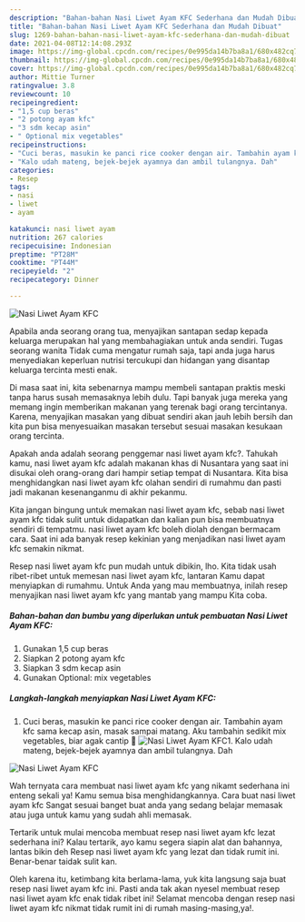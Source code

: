 ```yaml
---
description: "Bahan-bahan Nasi Liwet Ayam KFC Sederhana dan Mudah Dibuat"
title: "Bahan-bahan Nasi Liwet Ayam KFC Sederhana dan Mudah Dibuat"
slug: 1269-bahan-bahan-nasi-liwet-ayam-kfc-sederhana-dan-mudah-dibuat
date: 2021-04-08T12:14:08.293Z
image: https://img-global.cpcdn.com/recipes/0e995da14b7ba8a1/680x482cq70/nasi-liwet-ayam-kfc-foto-resep-utama.jpg
thumbnail: https://img-global.cpcdn.com/recipes/0e995da14b7ba8a1/680x482cq70/nasi-liwet-ayam-kfc-foto-resep-utama.jpg
cover: https://img-global.cpcdn.com/recipes/0e995da14b7ba8a1/680x482cq70/nasi-liwet-ayam-kfc-foto-resep-utama.jpg
author: Mittie Turner
ratingvalue: 3.8
reviewcount: 10
recipeingredient:
- "1,5 cup beras"
- "2 potong ayam kfc"
- "3 sdm kecap asin"
- " Optional mix vegetables"
recipeinstructions:
- "Cuci beras, masukin ke panci rice cooker dengan air. Tambahin ayam kfc sama kecap asin, masak sampai matang. Aku tambahin sedikit mix vegetables, biar agak cantip 🌈"
- "Kalo udah mateng, bejek-bejek ayamnya dan ambil tulangnya. Dah"
categories:
- Resep
tags:
- nasi
- liwet
- ayam

katakunci: nasi liwet ayam 
nutrition: 267 calories
recipecuisine: Indonesian
preptime: "PT28M"
cooktime: "PT44M"
recipeyield: "2"
recipecategory: Dinner

---
```



![Nasi Liwet Ayam KFC](https://img-global.cpcdn.com/recipes/0e995da14b7ba8a1/680x482cq70/nasi-liwet-ayam-kfc-foto-resep-utama.jpg)

Apabila anda seorang orang tua, menyajikan santapan sedap kepada keluarga merupakan hal yang membahagiakan untuk anda sendiri. Tugas seorang  wanita Tidak cuma mengatur rumah saja, tapi anda juga harus menyediakan keperluan nutrisi tercukupi dan hidangan yang disantap keluarga tercinta mesti enak.

Di masa  saat ini, kita sebenarnya mampu membeli santapan praktis meski tanpa harus susah memasaknya lebih dulu. Tapi banyak juga mereka yang memang ingin memberikan makanan yang terenak bagi orang tercintanya. Karena, menyajikan masakan yang dibuat sendiri akan jauh lebih bersih dan kita pun bisa menyesuaikan masakan tersebut sesuai masakan kesukaan orang tercinta. 



Apakah anda adalah seorang penggemar nasi liwet ayam kfc?. Tahukah kamu, nasi liwet ayam kfc adalah makanan khas di Nusantara yang saat ini disukai oleh orang-orang dari hampir setiap tempat di Nusantara. Kita bisa menghidangkan nasi liwet ayam kfc olahan sendiri di rumahmu dan pasti jadi makanan kesenanganmu di akhir pekanmu.

Kita jangan bingung untuk memakan nasi liwet ayam kfc, sebab nasi liwet ayam kfc tidak sulit untuk didapatkan dan kalian pun bisa membuatnya sendiri di tempatmu. nasi liwet ayam kfc boleh diolah dengan bermacam cara. Saat ini ada banyak resep kekinian yang menjadikan nasi liwet ayam kfc semakin nikmat.

Resep nasi liwet ayam kfc pun mudah untuk dibikin, lho. Kita tidak usah ribet-ribet untuk memesan nasi liwet ayam kfc, lantaran Kamu dapat menyiapkan di rumahmu. Untuk Anda yang mau membuatnya, inilah resep menyajikan nasi liwet ayam kfc yang mantab yang mampu Kita coba.

<!--inarticleads1-->

##### Bahan-bahan dan bumbu yang diperlukan untuk pembuatan Nasi Liwet Ayam KFC:

1. Gunakan 1,5 cup beras
1. Siapkan 2 potong ayam kfc
1. Siapkan 3 sdm kecap asin
1. Gunakan  Optional: mix vegetables




<!--inarticleads2-->

##### Langkah-langkah menyiapkan Nasi Liwet Ayam KFC:

1. Cuci beras, masukin ke panci rice cooker dengan air. Tambahin ayam kfc sama kecap asin, masak sampai matang. Aku tambahin sedikit mix vegetables, biar agak cantip 🌈
<img src="https://img-global.cpcdn.com/steps/62b62151a95647c7/160x128cq70/nasi-liwet-ayam-kfc-langkah-memasak-1-foto.jpg" alt="Nasi Liwet Ayam KFC">1. Kalo udah mateng, bejek-bejek ayamnya dan ambil tulangnya. Dah
<img src="https://img-global.cpcdn.com/steps/3cb808374070b928/160x128cq70/nasi-liwet-ayam-kfc-langkah-memasak-2-foto.jpg" alt="Nasi Liwet Ayam KFC">



Wah ternyata cara membuat nasi liwet ayam kfc yang nikamt sederhana ini enteng sekali ya! Kamu semua bisa menghidangkannya. Cara buat nasi liwet ayam kfc Sangat sesuai banget buat anda yang sedang belajar memasak atau juga untuk kamu yang sudah ahli memasak.

Tertarik untuk mulai mencoba membuat resep nasi liwet ayam kfc lezat sederhana ini? Kalau tertarik, ayo kamu segera siapin alat dan bahannya, lantas bikin deh Resep nasi liwet ayam kfc yang lezat dan tidak rumit ini. Benar-benar taidak sulit kan. 

Oleh karena itu, ketimbang kita berlama-lama, yuk kita langsung saja buat resep nasi liwet ayam kfc ini. Pasti anda tak akan nyesel membuat resep nasi liwet ayam kfc enak tidak ribet ini! Selamat mencoba dengan resep nasi liwet ayam kfc nikmat tidak rumit ini di rumah masing-masing,ya!.

